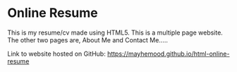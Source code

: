 # Online Resume
This is my resume/cv made using HTML5. This is a multiple page website. 
The other two pages are, About Me and Contact Me.....

Link to website hosted on GitHub: https://mayhemood.github.io/html-online-resume